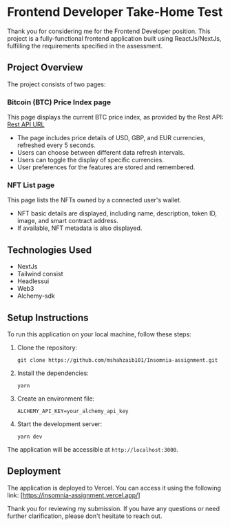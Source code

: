 # Frontend Developer Take-Home Test

Thank you for considering me for the Frontend Developer position. This project is a fully-functional frontend application built using ReactJs/NextJs, fulfilling the requirements specified in the assessment.

## Project Overview

The project consists of two pages:

### Bitcoin (BTC) Price Index page

This page displays the current BTC price index, as provided by the Rest API: [Rest API URL](https://api.coindesk.com/v1/bpi/currentprice.json)

- The page includes price details of USD, GBP, and EUR currencies, refreshed every 5 seconds.
- Users can choose between different data refresh intervals.
- Users can toggle the display of specific currencies.
- User preferences for the features are stored and remembered.

### NFT List page

This page lists the NFTs owned by a connected user's wallet.

- NFT basic details are displayed, including name, description, token ID, image, and smart contract address.
- If available, NFT metadata is also displayed.

## Technologies Used

- NextJs
- Tailwind consist
- Headlessui
- Web3
- Alchemy-sdk

## Setup Instructions

To run this application on your local machine, follow these steps:

1.  Clone the repository:

        git clone https://github.com/mshahzaib101/Insomnia-assignment.git

2.  Install the dependencies:

        yarn

3.  Create an environment file:

        ALCHEMY_API_KEY=your_alchemy_api_key

4.  Start the development server:

        yarn dev

The application will be accessible at `http://localhost:3000`.

## Deployment

The application is deployed to Vercel. You can access it using the following link: [https://insomnia-assignment.vercel.app/]

Thank you for reviewing my submission. If you have any questions or need further clarification, please don't hesitate to reach out.
